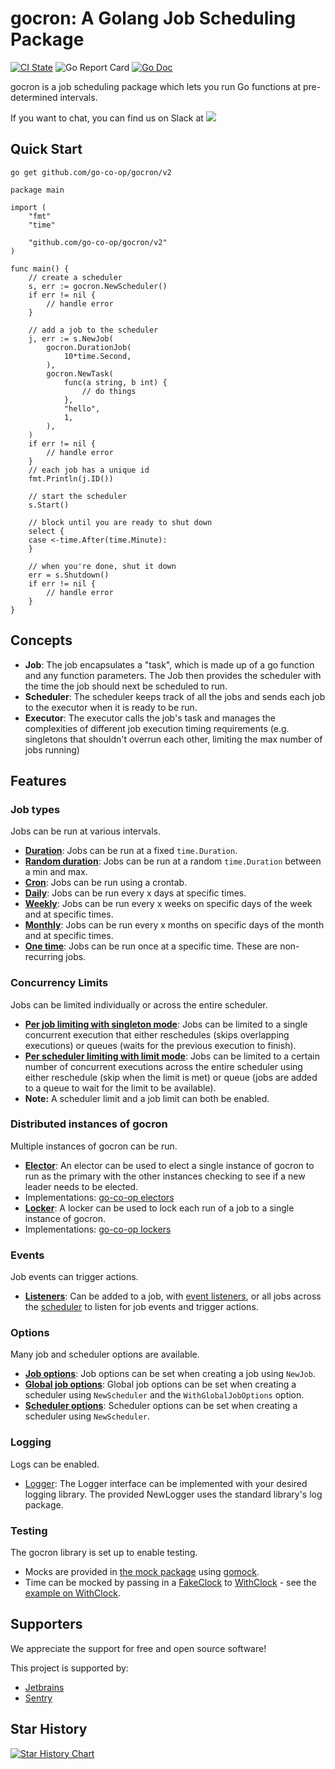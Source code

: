 # gocron: A Golang Job Scheduling Package

[![CI State](https://github.com/go-co-op/gocron/actions/workflows/go_test.yml/badge.svg?branch=v2&event=push)](https://github.com/go-co-op/gocron/actions)
![Go Report Card](https://goreportcard.com/badge/github.com/go-co-op/gocron) [![Go Doc](https://godoc.org/github.com/go-co-op/gocron/v2?status.svg)](https://pkg.go.dev/github.com/go-co-op/gocron/v2)

gocron is a job scheduling package which lets you run Go functions at pre-determined intervals.

If you want to chat, you can find us on Slack at
[<img src="https://img.shields.io/badge/gophers-gocron-brightgreen?logo=slack">](https://gophers.slack.com/archives/CQ7T0T1FW)

## Quick Start

```
go get github.com/go-co-op/gocron/v2
```

```golang
package main

import (
	"fmt"
	"time"

	"github.com/go-co-op/gocron/v2"
)

func main() {
	// create a scheduler
	s, err := gocron.NewScheduler()
	if err != nil {
		// handle error
	}

	// add a job to the scheduler
	j, err := s.NewJob(
		gocron.DurationJob(
			10*time.Second,
		),
		gocron.NewTask(
			func(a string, b int) {
				// do things
			},
			"hello",
			1,
		),
	)
	if err != nil {
		// handle error
	}
	// each job has a unique id
	fmt.Println(j.ID())

	// start the scheduler
	s.Start()

	// block until you are ready to shut down
	select {
	case <-time.After(time.Minute):
	}

	// when you're done, shut it down
	err = s.Shutdown()
	if err != nil {
		// handle error
	}
}
```

## Concepts

- **Job**: The job encapsulates a "task", which is made up of a go function and any function parameters. The Job then
  provides the scheduler with the time the job should next be scheduled to run.
- **Scheduler**: The scheduler keeps track of all the jobs and sends each job to the executor when
  it is ready to be run.
- **Executor**: The executor calls the job's task and manages the complexities of different job
  execution timing requirements (e.g. singletons that shouldn't overrun each other, limiting the max number of jobs running)


## Features

### Job types
Jobs can be run at various intervals.
- [**Duration**](https://pkg.go.dev/github.com/go-co-op/gocron/v2#DurationJob):
Jobs can be run at a fixed `time.Duration`.
- [**Random duration**](https://pkg.go.dev/github.com/go-co-op/gocron/v2#DurationRandomJob):
Jobs can be run at a random `time.Duration` between a min and max.
- [**Cron**](https://pkg.go.dev/github.com/go-co-op/gocron/v2#CronJob):
Jobs can be run using a crontab.
- [**Daily**](https://pkg.go.dev/github.com/go-co-op/gocron/v2#DailyJob):
Jobs can be run every x days at specific times.
- [**Weekly**](https://pkg.go.dev/github.com/go-co-op/gocron/v2#WeeklyJob):
Jobs can be run every x weeks on specific days of the week and at specific times.
- [**Monthly**](https://pkg.go.dev/github.com/go-co-op/gocron/v2#MonthlyJob):
Jobs can be run every x months on specific days of the month and at specific times.
- [**One time**](https://pkg.go.dev/github.com/go-co-op/gocron/v2#OneTimeJob):
Jobs can be run once at a specific time. These are non-recurring jobs.

### Concurrency Limits
Jobs can be limited individually or across the entire scheduler.
- [**Per job limiting with singleton mode**](https://pkg.go.dev/github.com/go-co-op/gocron/v2#WithSingletonMode):
Jobs can be limited to a single concurrent execution that either reschedules (skips overlapping executions)
or queues (waits for the previous execution to finish).
- [**Per scheduler limiting with limit mode**](https://pkg.go.dev/github.com/go-co-op/gocron/v2#WithLimitConcurrentJobs):
Jobs can be limited to a certain number of concurrent executions across the entire scheduler
using either reschedule (skip when the limit is met) or queue (jobs are added to a queue to
wait for the limit to be available).
- **Note:** A scheduler limit and a job limit can both be enabled.

### Distributed instances of gocron
Multiple instances of gocron can be run.
- [**Elector**](https://pkg.go.dev/github.com/go-co-op/gocron/v2#WithDistributedElector):
An elector can be used to elect a single instance of gocron to run as the primary with the
other instances checking to see if a new leader needs to be elected.
- Implementations: [go-co-op electors](https://github.com/go-co-op?q=-elector&type=all&language=&sort=)
- [**Locker**](https://pkg.go.dev/github.com/go-co-op/gocron/v2#WithDistributedLocker):
A locker can be used to lock each run of a job to a single instance of gocron.
- Implementations: [go-co-op lockers](https://github.com/go-co-op?q=-lock&type=all&language=&sort=)

### Events
Job events can trigger actions.
- [**Listeners**](https://pkg.go.dev/github.com/go-co-op/gocron/v2#WithEventListeners):
Can be added to a job, with [event listeners](https://pkg.go.dev/github.com/go-co-op/gocron/v2#EventListener),
or all jobs across the
[scheduler](https://pkg.go.dev/github.com/go-co-op/gocron/v2#WithGlobalJobOptions)
to listen for job events and trigger actions.

### Options
Many job and scheduler options are available.
- [**Job options**](https://pkg.go.dev/github.com/go-co-op/gocron/v2#JobOption):
Job options can be set when creating a job using `NewJob`.
- [**Global job options**](https://pkg.go.dev/github.com/go-co-op/gocron/v2#WithGlobalJobOptions):
Global job options can be set when creating a scheduler using `NewScheduler`
and the `WithGlobalJobOptions` option.
- [**Scheduler options**](https://pkg.go.dev/github.com/go-co-op/gocron/v2#SchedulerOption):
Scheduler options can be set when creating a scheduler using `NewScheduler`.

### Logging
Logs can be enabled.
- [Logger](https://pkg.go.dev/github.com/go-co-op/gocron/v2#Logger):
The Logger interface can be implemented with your desired logging library.
The provided NewLogger uses the standard library's log package.

### Testing
The gocron library is set up to enable testing.
- Mocks are provided in [the mock package](mocks) using [gomock](https://github.com/uber-go/mock).
- Time can be mocked by passing in a [FakeClock](https://pkg.go.dev/github.com/jonboulle/clockwork#FakeClock)
to [WithClock](https://pkg.go.dev/github.com/go-co-op/gocron/v2#WithClock) -
see the [example on WithClock](https://pkg.go.dev/github.com/go-co-op/gocron/v2#example-WithClock).

## Supporters

We appreciate the support for free and open source software!

This project is supported by:

- [Jetbrains](https://www.jetbrains.com/?from=gocron)
- [Sentry](https://sentry.io/welcome/)

## Star History

[![Star History Chart](https://api.star-history.com/svg?repos=go-co-op/gocron&type=Date)](https://star-history.com/#go-co-op/gocron&Date)
